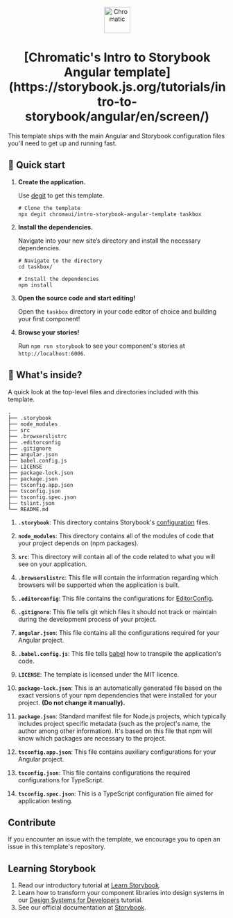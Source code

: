 
<p align="center">
  <a href="https://www.chromatic.com/">
    <img alt="Chromatic" src="https://avatars2.githubusercontent.com/u/24584319?s=200&v=4" width="60" />
  </a>
</p>

<h1 align="center">
  [Chromatic's Intro to Storybook Angular template](https://storybook.js.org/tutorials/intro-to-storybook/angular/en/screen/)
</h1>

This template ships with the main Angular and Storybook configuration files you'll need to get up and running fast.

## 🚅  Quick start

1.  **Create the application.**

    Use [degit](https://github.com/Rich-Harris/degit) to get this template.

    ```shell
    # Clone the template
    npx degit chromaui/intro-storybook-angular-template taskbox
    ```

1.  **Install the dependencies.**

    Navigate into your new site’s directory and install the necessary dependencies.

    ```shell
    # Navigate to the directory
    cd taskbox/

    # Install the dependencies
    npm install
    ```

1.  **Open the source code and start editing!**

    Open the `taskbox` directory in your code editor of choice and building your first component!

1.  **Browse your stories!**

    Run `npm run storybook` to see your component's stories at `http://localhost:6006`.

## 🔎 What's inside?

A quick look at the top-level files and directories included with this template.

    .
    ├── .storybook
    ├── node_modules
    ├── src
    ├── .browserslistrc
    ├── .editorconfig
    ├── .gitignore
    ├── angular.json
    ├── babel.config.js
    ├── LICENSE
    ├── package-lock.json
    ├── package.json
    ├── tsconfig.app.json
    ├── tsconfig.json
    ├── tsconfig.spec.json
    ├── tslint.json
    └── README.md


1.  **`.storybook`**: This directory contains Storybook's [configuration](https://storybook.js.org/docs/react/configure/overview) files.

2.  **`node_modules`**: This directory contains all of the modules of code that your project depends on (npm packages).

3.  **`src`**: This directory will contain all of the code related to what you will see on your application.

4.  **`.browserslistrc`**: This file will contain the information regarding which browsers will be supported when the application is built.

5.  **`.editorconfig`**: This file contains the configurations for [EditorConfig](https://editorconfig.org/).

6. **`.gitignore`**: This file tells git which files it should not track or maintain during the development process of your project.

7.  **`angular.json`**: This file contains all the configurations required for your Angular project.

8.  **`.babel.config.js`**: This file tells [babel](https://babeljs.io/) how to transpile the application's code.

9. **`LICENSE`**: The template is licensed under the MIT licence.

10. **`package-lock.json`**: This is an automatically generated file based on the exact versions of your npm dependencies that were installed for your project. **(Do not change it manually).**

11. **`package.json`**: Standard manifest file for Node.js projects, which typically includes project specific metadata (such as the project's name, the author among other information). It's based on this file that npm will know which packages are necessary to the project.

12. **`tsconfig.app.json`**: This file contains auxiliary configurations for your Angular project.

13. **`tsconfig.json`**: This file contains configurations the required configurations for TypeScript.

14. **`tsconfig.spec.json`**: This is a TypeScript configuration file aimed for application testing.


## Contribute

If you encounter an issue with the template, we encourage you to open an issue in this template's repository.

## Learning Storybook

1. Read our introductory tutorial at [Learn Storybook](https://storybook.js.org/tutorials/intro-to-storybook/angular/en/get-started/).
2. Learn how to transform your component libraries into design systems in our [Design Systems for Developers](https://storybook.js.org/tutorials/design-systems-for-developers/) tutorial.
2. See our official documentation at [Storybook](https://storybook.js.org/).
